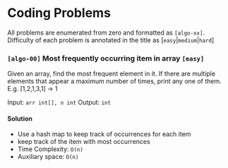 # Coding Problems

All problems are enumerated from zero and formatted as `[algo-xx]`.
Difficulty of each problem is annotated in the title as [`easy`|`medium`|`hard`]

### `[algo-00]` Most frequently occurring item in array `[easy]`

Given an array, find the most frequent element in it. If there are multiple elements that appear a maximum number of times, print any one of them.
E.g. [1,2,1,3,1] -> 1

Input: `arr int[], n int`
Output: `int`

#### Solution 

- Use a hash map to keep track of occurrences for each item
- keep track of the item with most occurrences
- Time Complexity: `O(n)`
- Auxiliary space: `O(n)`

